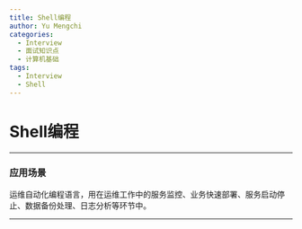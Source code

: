 ```yaml
---
title: Shell编程
author: Yu Mengchi
categories:
  - Interview 
  - 面试知识点
  - 计算机基础
tags:
  - Interview
  - Shell
---
```

  
# Shell编程

---

### 应用场景

运维自动化编程语言，用在运维工作中的服务监控、业务快速部署、服务启动停止、数据备份处理、日志分析等环节中。

---

